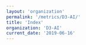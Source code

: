 ```yaml
---
layout: 'organization'
permalink: '/metrics/D3-AI/'
title: 'Index'
organization: 'D3-AI'
current_date: '2019-06-16'
---
```

